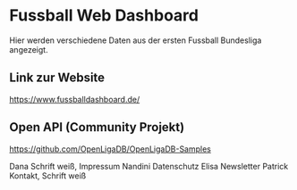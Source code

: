 # Fussball Web Dashboard #
Hier werden verschiedene Daten aus der ersten Fussball Bundesliga angezeigt.


## Link zur Website ##
https://www.fussballdashboard.de/


## Open API (Community Projekt) ##
https://github.com/OpenLigaDB/OpenLigaDB-Samples


Dana Schrift weiß, Impressum
Nandini Datenschutz
Elisa Newsletter
Patrick Kontakt, Schrift weiß

